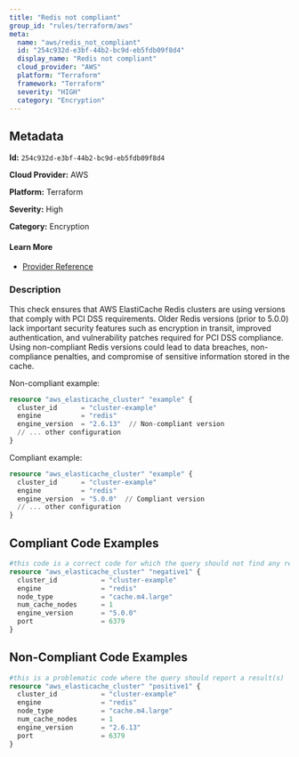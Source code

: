 ```yaml
---
title: "Redis not compliant"
group_id: "rules/terraform/aws"
meta:
  name: "aws/redis_not_compliant"
  id: "254c932d-e3bf-44b2-bc9d-eb5fdb09f8d4"
  display_name: "Redis not compliant"
  cloud_provider: "AWS"
  platform: "Terraform"
  framework: "Terraform"
  severity: "HIGH"
  category: "Encryption"
---
```

## Metadata

**Id:** `254c932d-e3bf-44b2-bc9d-eb5fdb09f8d4`

**Cloud Provider:** AWS

**Platform:** Terraform

**Severity:** High

**Category:** Encryption

#### Learn More

 - [Provider Reference](https://registry.terraform.io/providers/hashicorp/aws/latest/docs/resources/elasticache_cluster#engine_version)

### Description

 This check ensures that AWS ElastiCache Redis clusters are using versions that comply with PCI DSS requirements. Older Redis versions (prior to 5.0.0) lack important security features such as encryption in transit, improved authentication, and vulnerability patches required for PCI DSS compliance. Using non-compliant Redis versions could lead to data breaches, non-compliance penalties, and compromise of sensitive information stored in the cache.

Non-compliant example:
```terraform
resource "aws_elasticache_cluster" "example" {
  cluster_id      = "cluster-example"
  engine          = "redis"
  engine_version  = "2.6.13"  // Non-compliant version
  // ... other configuration
}
```

Compliant example:
```terraform
resource "aws_elasticache_cluster" "example" {
  cluster_id      = "cluster-example"
  engine          = "redis"
  engine_version  = "5.0.0"  // Compliant version
  // ... other configuration
}
```


## Compliant Code Examples
```terraform
#this code is a correct code for which the query should not find any result
resource "aws_elasticache_cluster" "negative1" {
  cluster_id           = "cluster-example"
  engine               = "redis"
  node_type            = "cache.m4.large"
  num_cache_nodes      = 1
  engine_version       = "5.0.0"
  port                 = 6379
}

```
## Non-Compliant Code Examples
```terraform
#this is a problematic code where the query should report a result(s)
resource "aws_elasticache_cluster" "positive1" {
  cluster_id           = "cluster-example"
  engine               = "redis"
  node_type            = "cache.m4.large"
  num_cache_nodes      = 1
  engine_version       = "2.6.13"
  port                 = 6379
}

```